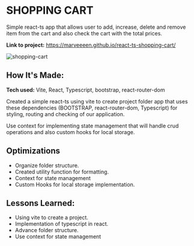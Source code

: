 # SHOPPING CART
Simple react-ts app that allows user to add, increase, delete and remove item from the cart and also check the cart with the total prices.

**Link to project:** https://marveeeen.github.io/react-ts-shopping-cart/

![shopping-cart](https://user-images.githubusercontent.com/97417405/192086176-30fc578d-f8cb-4fc0-a05f-1e7ab78cdc25.gif)

## How It's Made:

**Tech used:** Vite, React, Typescript, bootstrap,  react-router-dom

Created a simple react-ts using vite to create project folder app that uses these dependencies (BOOTSTRAP, react-router-dom, Typescript) for styling, routing and checking of our application.

Use context for implementing state management that will handle crud operations and also custom hooks for local storage.

## Optimizations

- Organize folder structure.
- Created utility function for formatting.
- Context for state management
- Custom Hooks for local storage implementation.


## Lessons Learned:

- Using vite to create a project.
- Implementation of typescript in react.
- Advance folder structure.
- Use context for state management
